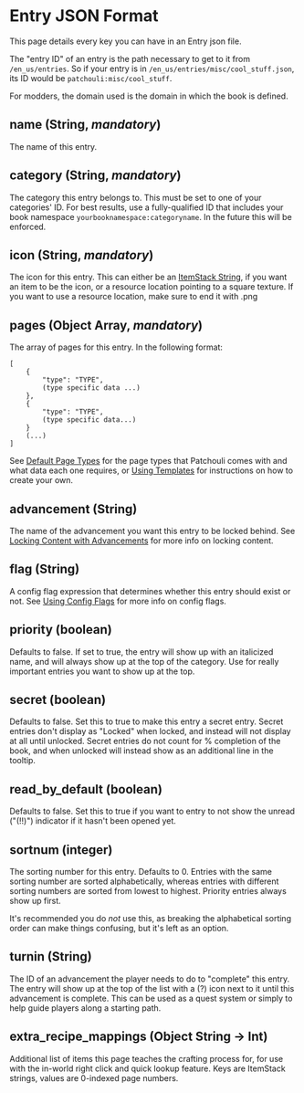 # Entry JSON Format

This page details every key you can have in an Entry json file.

The "entry ID" of an entry is the path necessary to
get to it from `/en_us/entries`. So if your entry is in
`/en_us/entries/misc/cool_stuff.json`, its ID would be `patchouli:misc/cool_stuff`.

For modders, the domain used is the domain in which the book is defined.

## **name** (String, _mandatory_)

The name of this entry.

## **category** (String, _mandatory_)

The category this entry belongs to. This must be set to one of your categories' ID. For
best results, use a fully-qualified ID that includes your book namespace
`yourbooknamespace:categoryname`. In the future this will be enforced.

## **icon** (String, _mandatory_)

The icon for this entry. This can either be an [ItemStack
String](/docs/patchouli-advanced/itemstack-format), if you want an item to be the icon, or
a resource location pointing to a square texture. If you want to use a resource location,
make sure to end it with .png

## **pages** (Object Array, _mandatory_)

The array of pages for this entry. In the following format:

```
[
    {
        "type": "TYPE",
        (type specific data ...)
    },
    {
        "type": "TYPE",
        (type specific data...)
    }
    (...)
]
```

See [Default Page Types](/docs/patchouli-basics/page-types) for the page types that
Patchouli comes with and what data each one requires, or [Using
Templates](/docs/patchouli-basics/templates) for instructions on how to create your own.

## **advancement** (String)

The name of the advancement you want this entry to be locked behind. See [Locking Content
with Advancements](/docs/patchouli-basics/advancement-locking) for more info on locking
content.

## **flag** (String)

A config flag expression that determines whether this entry should exist or not. See
[Using Config Flags](/docs/patchouli-basics/config-gating) for more info on config flags.

## **priority** (boolean)

Defaults to false. If set to true, the entry will show up with an italicized name, and
will always show up at the top of the category. Use for really important entries you want
to show up at the top.

## **secret** (boolean)

Defaults to false. Set this to true to make this entry a secret entry. Secret entries
don't display as "Locked" when locked, and instead will not display at all until
unlocked. Secret entries do not count for % completion of the book, and when unlocked will
instead show as an additional line in the tooltip.

## **read_by_default** (boolean)

Defaults to false. Set this to true if you want to entry to not show the unread ("(!!)")
indicator if it hasn't been opened yet.

## **sortnum** (integer)

The sorting number for this entry. Defaults to 0. Entries with the same sorting number are
sorted alphabetically, whereas entries with different sorting numbers are sorted from
lowest to highest. Priority entries always show up first.

It's recommended you do *not* use this, as breaking the alphabetical sorting order can make
things confusing, but it's left as an option.

## **turnin** (String)

The ID of an advancement the player needs to do to "complete" this entry. The entry will
show up at the top of the list with a (?) icon next to it until this advancement is
complete. This can be used as a quest system or simply to help guide players along a
starting path.

## **extra_recipe_mappings** (Object String -> Int)

Additional list of items this page teaches the crafting process for, for use with the
in-world right click and quick lookup feature. Keys are ItemStack strings, values are
0-indexed page numbers.
